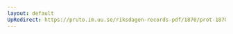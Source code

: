 ```yaml
---
layout: default
UpRedirect: https://pruto.im.uu.se/riksdagen-records-pdf/1870/prot-1870--fk--301/prot-1870--fk--301_006.pdf
---
```

